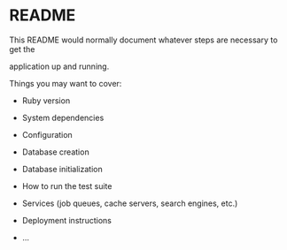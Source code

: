 # README

This README would normally document whatever steps are necessary to get the                 

application up and running.      

Things you may want to cover:                                                   
     
* Ruby version  

* System dependencies                         

* Configuration  

* Database creation

* Database initialization  

* How to run the test suite

* Services (job queues, cache servers, search engines, etc.)

* Deployment instructions

* ...
